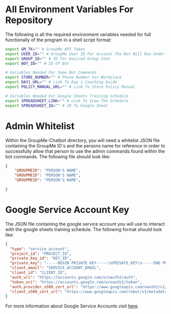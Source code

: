 # All Environment Variables For Repository #
The following is all the required environment variables needed for full functionally of the program in a shell script format:
```sh
export GM_TK="" # GroupMe API Token
export USER_ID="" # GroupMe User ID For Account The Bot Will Run Under
export GROUP_ID="" # ID For Desired Group Chat
export BOT_ID="" # ID Of Bot

# Variables Needed For Some Bot Commands
export STORE_NUMBER="" # Phone Number For Workplace
export DAY1_URL="" # Link To Day 1 Coaching Guide
export POLICY_MANUAL_URL="" # Link To Store Policy Manual

# Variables Needed For Google Sheets Training Schedule
export SPREADSHEET_LINK="" # Link To View The Schedule
export SPREADSHEET_ID="" # ID To Google Sheet
```

# Admin Whitelist #
Within the GroupMe-Chatbot directory, you will need a whitelist JSON file containing the GroupMe ID's and the persons name for reference in order to successfully allow that person to use the admin commands found within the bot commands. The following file should look like:
```json
{
    "GROUPMEID": "PERSON'S NAME",
    "GROUPMEID": "PERSON'S NAME",
    "GROUPMEID": "PERSON'S NAME",

}
```

# Google Service Account Key #
The JSON file containing the google service account you will use to interact with the google sheets training schedule. The following format should look like:
```json
{
  "type": "service_account",
  "project_id": "PROJECT_ID",
  "private_key_id": "KEY_ID",
  "private_key": "-----BEGIN PRIVATE KEY-----\nPRIVATE_KEY\n-----END PRIVATE KEY-----\n",
  "client_email": "SERVICE_ACCOUNT_EMAIL",
  "client_id": "CLIENT_ID",
  "auth_uri": "https://accounts.google.com/o/oauth2/auth",
  "token_uri": "https://accounts.google.com/o/oauth2/token",
  "auth_provider_x509_cert_url": "https://www.googleapis.com/oauth2/v1/certs",
  "client_x509_cert_url": "https://www.googleapis.com/robot/v1/metadata/x509/SERVICE_ACCOUNT_EMAIL"
}
```

For more information about Google Service Accounts visit [here](https://cloud.google.com/iam/docs/service-account-overview).
